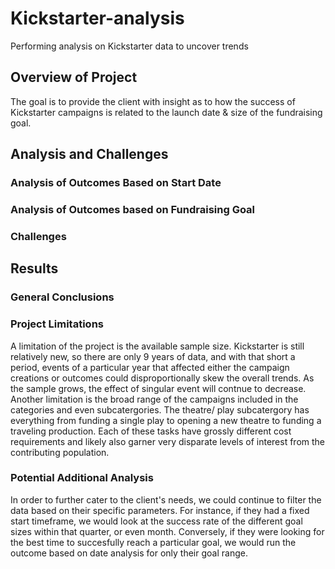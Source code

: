 # Kickstarter-analysis
Performing analysis on Kickstarter data to uncover trends

## Overview of Project
The goal is to provide the client with insight as to how the success of Kickstarter campaigns is related to the launch date & size of the fundraising goal.

## Analysis and Challenges
### Analysis of Outcomes Based on Start Date

### Analysis of Outcomes based on Fundraising Goal

### Challenges

## Results
  ### General Conclusions
  

  ### Project Limitations
  A limitation of the project is the available sample size. Kickstarter is still relatively new, so there are only 9 years of data, and with that short a period, events of a particular year that affected either the campaign creations or outcomes could disproportionally skew the overall trends. As the sample grows, the effect of singular event will contnue to decrease.
  Another limitation is the broad range of the campaigns included in the categories and even subcatergories. The theatre/ play subcatergory has everything from funding a single play to opening a new theatre to funding a traveling production. Each of these tasks have grossly different cost requirements and likely also garner very disparate levels of interest from the contributing population.
  ### Potential Additional Analysis
  In order to further cater to the client's needs, we could continue to filter the data based on their specific parameters. For instance, if they had a fixed start timeframe, we would look at the success rate of the different goal sizes within that quarter, or even month. Conversely, if they were looking for the best time to succesfully reach a particular goal, we would run the outcome based on date analysis for only their goal range.
